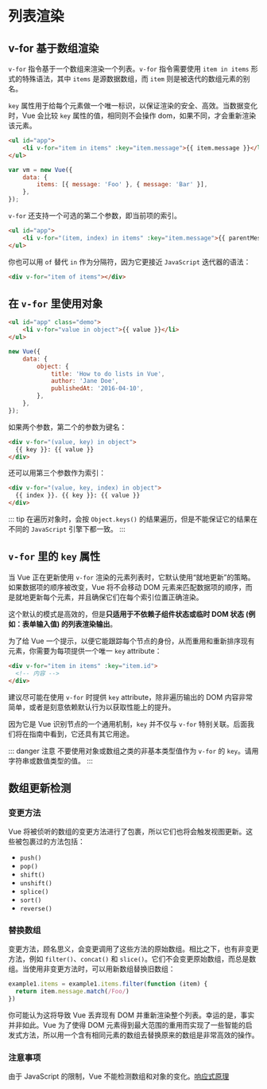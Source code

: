 # 列表渲染

## v-for 基于数组渲染

`v-for` 指令基于一个数组来渲染一个列表。`v-for` 指令需要使用 `item in items` 形式的特殊语法，其中 `items` 是源数据数组，而 `item` 则是被迭代的数组元素的别名。

`key` 属性用于给每个元素做一个唯一标识，以保证渲染的安全、高效。当数据变化时，Vue 会比较 `key` 属性的值，相同则不会操作 dom，如果不同，才会重新渲染该元素。

```html
<ul id="app">
	<li v-for="item in items" :key="item.message">{{ item.message }}</li>
</ul>
```

```js
var vm = new Vue({
	data: {
		items: [{ message: 'Foo' }, { message: 'Bar' }],
	},
});
```

`v-for` 还支持一个可选的第二个参数，即当前项的索引。

```html
<ul id="app">
	<li v-for="(item, index) in items" :key="item.message">{{ parentMessage }} - {{ index }} - {{ item.message }}</li>
</ul>
```

你也可以用 `of` 替代 `in` 作为分隔符，因为它更接近 `JavaScript` 迭代器的语法：

```html
<div v-for="item of items"></div>
```

## 在 `v-for` 里使用对象

```html
<ul id="app" class="demo">
	<li v-for="value in object">{{ value }}</li>
</ul>
```

```js
new Vue({
	data: {
		object: {
			title: 'How to do lists in Vue',
			author: 'Jane Doe',
			publishedAt: '2016-04-10',
		},
	},
});
```

如果两个参数，第二个的参数为键名：

```html
<div v-for="(value, key) in object">
  {{ key }}: {{ value }}
</div>
```

还可以用第三个参数作为索引：

```html
<div v-for="(value, key, index) in object">
  {{ index }}. {{ key }}: {{ value }}
</div>
```

::: tip
在遍历对象时，会按 `Object.keys()` 的结果遍历，但是不能保证它的结果在不同的 `JavaScript` 引擎下都一致。
:::

## `v-for` 里的 `key` 属性

当 Vue 正在更新使用 `v-for` 渲染的元素列表时，它默认使用“就地更新”的策略。如果数据项的顺序被改变，Vue 将不会移动 DOM 元素来匹配数据项的顺序，而是就地更新每个元素，并且确保它们在每个索引位置正确渲染。

这个默认的模式是高效的，但是**只适用于不依赖子组件状态或临时 DOM 状态 (例如：表单输入值) 的列表渲染输出**。

为了给 Vue 一个提示，以便它能跟踪每个节点的身份，从而重用和重新排序现有元素，你需要为每项提供一个唯一 `key` attribute：

```html
<div v-for="item in items" :key="item.id">
  <!-- 内容 -->
</div>
```

建议尽可能在使用 `v-for` 时提供 `key` attribute，除非遍历输出的 DOM 内容非常简单，或者是刻意依赖默认行为以获取性能上的提升。

因为它是 Vue 识别节点的一个通用机制，`key` 并不仅与 `v-for` 特别关联。后面我们将在指南中看到，它还具有其它用途。

::: danger 注意
不要使用对象或数组之类的非基本类型值作为 `v-for` 的 `key`。请用字符串或数值类型的值。
:::

## 数组更新检测

### 变更方法

Vue 将被侦听的数组的变更方法进行了包裹，所以它们也将会触发视图更新。这些被包裹过的方法包括：

- `push()`
- `pop()`
- `shift()`
- `unshift()`
- `splice()`
- `sort()`
- `reverse()`

### 替换数组
变更方法，顾名思义，会变更调用了这些方法的原始数组。相比之下，也有非变更方法，例如 `filter()`、`concat()` 和 `slice()`。它们不会变更原始数组，而总是数组。当使用非变更方法时，可以用新数组替换旧数组：

```js
example1.items = example1.items.filter(function (item) {
  return item.message.match(/Foo/)
})
```

你可能认为这将导致 Vue 丢弃现有 DOM 并重新渲染整个列表。幸运的是，事实并非如此。Vue 为了使得 DOM 元素得到最大范围的重用而实现了一些智能的启发式方法，所以用一个含有相同元素的数组去替换原来的数组是非常高效的操作。

### 注意事项

由于 JavaScript 的限制，Vue 不能检测数组和对象的变化。[响应式原理](/vue/basic/reactivity)
